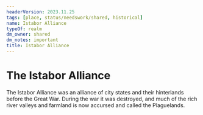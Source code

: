 ```yaml
---
headerVersion: 2023.11.25
tags: [place, status/needswork/shared, historical]
name: Istabor Alliance
typeOf: realm
dm_owner: shared
dm_notes: important
title: Istabor Alliance
---
```

# The Istabor Alliance

The Istabor Alliance was an alliance of city states and their hinterlands before the Great War. During the war it was destroyed, and much of the rich river valleys and farmland is now accursed and called the Plaguelands.






